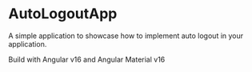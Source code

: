 # AutoLogoutApp

A simple application to showcase how to implement auto logout in your application.

Build with Angular v16 and Angular Material v16
